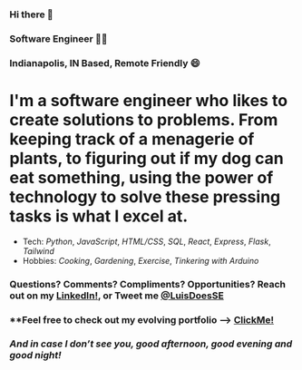 <!--
**LSanchez17/LSanchez17** is a ✨ _special_ ✨ repository because its `README.md` (this file) appears on your GitHub profile.
Put a header down there, dont forget
-->

### Hi there 🙂  
###  Software Engineer 👨‍💻
###  Indianapolis, IN Based, Remote Friendly 😄

#   I'm a software engineer who likes to create solutions to problems.  From keeping track of a menagerie of plants, to figuring out if my dog can eat something, using the power of technology to solve these pressing tasks is what I excel at. 

*   Tech: *Python*, *JavaScript*, *HTML/CSS*, *SQL*, *React*, *Express*, *Flask*, *Tailwind*
*   Hobbies: *Cooking*, *Gardening*, *Exercise*, *Tinkering with Arduino*

###   **Questions? Comments? Compliments? Opportunities? Reach out on my [LinkedIn!](https://www.linkedin.com/in/lasj), or Tweet me [@LuisDoesSE](https://twitter.com/LuisDoesSE)**
###   **Feel free to check out my evolving portfolio --> [ClickMe!](https://luis-portfolio.vercel.app/)
###   *And in case I don’t see you, good afternoon, good evening and good night!*
